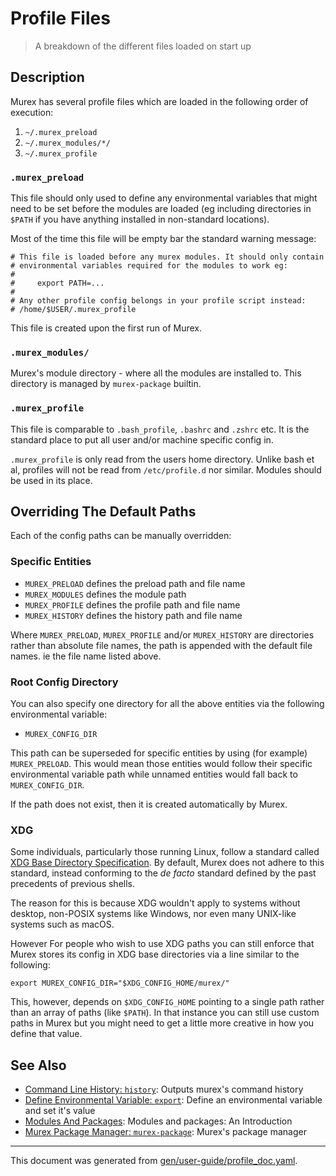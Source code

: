 # Profile Files

> A breakdown of the different files loaded on start up

## Description

Murex has several profile files which are loaded in the following order of
execution:

1. `~/.murex_preload`
2. `~/.murex_modules/*/`
3. `~/.murex_profile`

### `.murex_preload`

This file should only used to define any environmental variables that might
need to be set before the modules are loaded (eg including directories in
`$PATH` if you have anything installed in non-standard locations).

Most of the time this file will be empty bar the standard warning message:

    # This file is loaded before any murex modules. It should only contain
    # environmental variables required for the modules to work eg:
    #
    #     export PATH=...
    #
    # Any other profile config belongs in your profile script instead:
    # /home/$USER/.murex_profile

This file is created upon the first run of Murex.

### `.murex_modules/`

Murex's module directory - where all the modules are installed
to. This directory is managed by `murex-package` builtin.

### `.murex_profile`

This file is comparable to `.bash_profile`, `.bashrc` and `.zshrc` etc. It
is the standard place to put all user and/or machine specific config in.

`.murex_profile` is only read from the users home directory. Unlike bash et
al, profiles will not be read from `/etc/profile.d` nor similar. Modules
should be used in its place.

## Overriding The Default Paths

Each of the config paths can be manually overridden:

### Specific Entities

- `MUREX_PRELOAD` defines the preload path and file name
- `MUREX_MODULES` defines the module path
- `MUREX_PROFILE` defines the profile path and file name
- `MUREX_HISTORY` defines the history path and file name

Where `MUREX_PRELOAD`, `MUREX_PROFILE` and/or `MUREX_HISTORY` are directories
rather than absolute file names, the path is appended with the default file
names. ie the file name listed above.

### Root Config Directory

You can also specify one directory for all the above entities via the following
environmental variable:

- `MUREX_CONFIG_DIR`

This path can be superseded for specific entities by using (for example)
`MUREX_PRELOAD`. This would mean those entities would follow their specific
environmental variable path while unnamed entities would fall back to
`MUREX_CONFIG_DIR`.

If the path does not exist, then it is created automatically by Murex.

### XDG 

Some individuals, particularly those running Linux, follow a standard called
[XDG Base Directory Specification](https://specifications.freedesktop.org/basedir-spec/basedir-spec-latest.html).
By default, Murex does not adhere to this standard, instead conforming to the
_de facto_ standard defined by the past precedents of previous shells.

The reason for this is because XDG wouldn't apply to systems without desktop,
non-POSIX systems like Windows, nor even many UNIX-like systems such as macOS.

However For people who wish to use XDG paths you can still enforce that Murex
stores its config in XDG base directories via a line similar to the following:
```
export MUREX_CONFIG_DIR="$XDG_CONFIG_HOME/murex/"
```

This, however, depends on `$XDG_CONFIG_HOME` pointing to a single path rather
than an array of paths (like `$PATH`). In that instance you can still use
custom paths in Murex but you might need to get a little more creative in
how you define that value.

## See Also

* [Command Line History: `history`](../commands/history.md):
  Outputs murex's command history
* [Define Environmental Variable: `export`](../commands/export.md):
  Define an environmental variable and set it's value
* [Modules And Packages](../user-guide/modules.md):
  Modules and packages: An Introduction
* [Murex Package Manager: `murex-package`](../commands/murex-package.md):
  Murex's package manager

<hr/>

This document was generated from [gen/user-guide/profile_doc.yaml](https://github.com/lmorg/murex/blob/master/gen/user-guide/profile_doc.yaml).